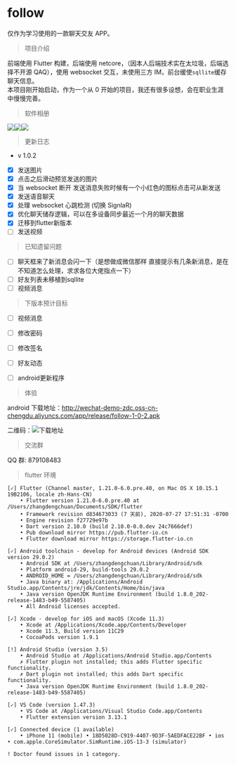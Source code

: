 # follow

仅作为学习使用的一款聊天交友 APP。

> 项目介绍

前端使用 Flutter 构建，后端使用 netcore，（因本人后端技术实在太垃圾，后端选择不开源 QAQ），使用 websocket 交互，未使用三方 IM，前台缓使`sqllite`缓存聊天信息。  
本项目刚开始启动，作为一个从 0 开始的项目，我还有很多设想，会在职业生涯中慢慢完善。

> 软件相册

<div style="display:flex" >
    <img src="https://github.com/ZhangDengchuan/flutter-follow-chat/blob/dev_zhangdengchuan/assets/cover.gif?raw=true" />
    <img src="https://github.com/ZhangDengchuan/flutter-follow-chat/blob/dev_zhangdengchuan/assets/friend.gif?raw=true" />
    <img src="https://github.com/ZhangDengchuan/flutter-follow-chat/blob/dev_zhangdengchuan/assets/read.gif?raw=true" />
</div>

> 更新日志

- v 1.0.2

- [x] 发送图片
- [x] 点击之后滑动预览发送的图片
- [x] 当 websocket 断开 发送消息失败时候有一个小红色的图标点击可从新发送
- [x] 发送语音聊天
- [x] 处理 websocket 心跳检测 (切换 SignlaR)
- [x] 优化聊天储存逻辑，可以在多设备同步最近一个月的聊天数据
- [x] 迁移到flutter新版本
- [ ] 发送视频

> 已知遗留问题

- [ ] 聊天框来了新消息会闪一下（是想做成微信那样 直接提示有几条新消息，是在不知道怎么处理，求求各位大佬指点一下）
- [ ] 好友列表未移植到sqllite
- [ ] 视频消息

> 下版本预计目标  

- [ ] 视频消息
- [ ] 修改密码
- [ ] 修改签名
- [ ] 好友动态
- [ ] android更新程序



> 体验

android 下载地址：http://wechat-demo-zdc.oss-cn-chengdu.aliyuncs.com/app/release/follow-1-0-2.apk

二维码：![下载地址](https://github.com/ZhangDengchuan/flutter-follow-chat/blob/dev_zhangdengchuan/assets/v-1-0-2.png?raw=true)

> 交流群

QQ 群: 879108483

> flutter 环境

```
[✓] Flutter (Channel master, 1.21.0-6.0.pre.40, on Mac OS X 10.15.1 19B2106, locale zh-Hans-CN)
    • Flutter version 1.21.0-6.0.pre.40 at /Users/zhangdengchuan/Documents/SDK/flutter
    • Framework revision d834673033 (7 天前), 2020-07-27 17:51:31 -0700
    • Engine revision f27729e97b
    • Dart version 2.10.0 (build 2.10.0-0.0.dev 24c7666def)
    • Pub download mirror https://pub.flutter-io.cn
    • Flutter download mirror https://storage.flutter-io.cn

[✓] Android toolchain - develop for Android devices (Android SDK version 29.0.2)
    • Android SDK at /Users/zhangdengchuan/Library/Android/sdk
    • Platform android-29, build-tools 29.0.2
    • ANDROID_HOME = /Users/zhangdengchuan/Library/Android/sdk
    • Java binary at: /Applications/Android Studio.app/Contents/jre/jdk/Contents/Home/bin/java
    • Java version OpenJDK Runtime Environment (build 1.8.0_202-release-1483-b49-5587405)
    • All Android licenses accepted.

[✓] Xcode - develop for iOS and macOS (Xcode 11.3)
    • Xcode at /Applications/Xcode.app/Contents/Developer
    • Xcode 11.3, Build version 11C29
    • CocoaPods version 1.9.1

[!] Android Studio (version 3.5)
    • Android Studio at /Applications/Android Studio.app/Contents
    ✗ Flutter plugin not installed; this adds Flutter specific functionality.
    ✗ Dart plugin not installed; this adds Dart specific functionality.
    • Java version OpenJDK Runtime Environment (build 1.8.0_202-release-1483-b49-5587405)

[✓] VS Code (version 1.47.3)
    • VS Code at /Applications/Visual Studio Code.app/Contents
    • Flutter extension version 3.13.1

[✓] Connected device (1 available)
    • iPhone 11 (mobile) • 18D5028D-C919-4407-9D3F-5AEDFACE22BF • ios • com.apple.CoreSimulator.SimRuntime.iOS-13-3 (simulator)

! Doctor found issues in 1 category.
```
